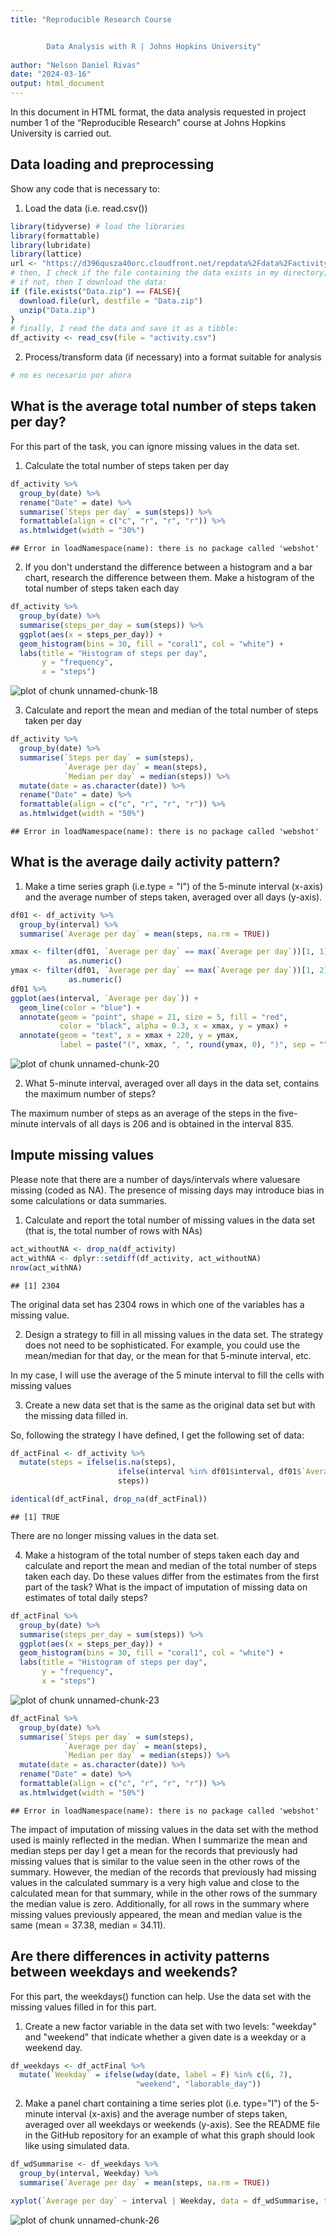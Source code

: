 ```yaml
---
title: "Reproducible Research Course


        Data Analysis with R | Johns Hopkins University"
        
author: "Nelson Daniel Rivas"
date: "2024-03-16"
output: html_document
---
```


In this document in HTML format, the data analysis requested in project number 1 of the “Reproducible Research” course at Johns Hopkins University is carried out.

## Data loading and preprocessing
Show any code that is necessary to:

1. Load the data (i.e. read.csv())



```r
library(tidyverse) # load the libraries
library(formattable)
library(lubridate)
library(lattice)
url <- "https://d396qusza40orc.cloudfront.net/repdata%2Fdata%2Factivity.zip"
# then, I check if the file containing the data exists in my directory; 
# if not, then I download the data:
if (file.exists("Data.zip") == FALSE){
  download.file(url, destfile = "Data.zip")
  unzip("Data.zip")
}
# finally, I read the data and save it as a tibble:
df_activity <- read_csv(file = "activity.csv")
```
2. Process/transform data (if necessary) into a format suitable for analysis

```r
# no es necesario por ahora
```
## What is the average total number of steps taken per day?

For this part of the task, you can ignore missing values ​​in the data set.

1. Calculate the total number of steps taken per day

```r
df_activity %>% 
  group_by(date) %>%
  rename("Date" = date) %>%
  summarise(`Steps per day` = sum(steps)) %>%
  formattable(align = c("c", "r", "r", "r")) %>%
  as.htmlwidget(width = "30%")
```

```
## Error in loadNamespace(name): there is no package called 'webshot'
```

2. If you don't understand the difference between a histogram and a bar chart, research the difference between them. Make a histogram of the total number of steps taken each day

```r
df_activity %>% 
  group_by(date) %>%
  summarise(steps_per_day = sum(steps)) %>%
  ggplot(aes(x = steps_per_day)) +
  geom_histogram(bins = 30, fill = "coral1", col = "white") +
  labs(title = "Histogram of steps per day", 
       y = "frequency", 
       x = "steps")
```

![plot of chunk unnamed-chunk-18](figure/unnamed-chunk-18-1.png)


3. Calculate and report the mean and median of the total number of steps taken per day

```r
df_activity %>% 
  group_by(date) %>%
  summarise(`Steps per day` = sum(steps),
            `Average per day` = mean(steps),
            `Median per day` = median(steps)) %>%
  mutate(date = as.character(date)) %>%
  rename("Date" = date) %>%
  formattable(align = c("c", "r", "r", "r")) %>%
  as.htmlwidget(width = "50%")
```

```
## Error in loadNamespace(name): there is no package called 'webshot'
```
## What is the average daily activity pattern?
1. Make a time series graph (i.e.type = "l") of the 5-minute interval (x-axis) and the average number of steps taken, averaged over all days (y-axis).


```r
df01 <- df_activity %>%
  group_by(interval) %>%
  summarise(`Average per day` = mean(steps, na.rm = TRUE))

xmax <- filter(df01, `Average per day` == max(`Average per day`))[1, 1] %>%
             as.numeric()
ymax <- filter(df01, `Average per day` == max(`Average per day`))[1, 2] %>%
             as.numeric()
df01 %>%
ggplot(aes(interval, `Average per day`)) +
  geom_line(color = "blue") +
  annotate(geom = "point", shape = 21, size = 5, fill = "red", 
           color = "black", alpha = 0.3, x = xmax, y = ymax) +
  annotate(geom = "text", x = xmax + 220, y = ymax, 
           label = paste("(", xmax, ", ", round(ymax, 0), ")", sep = ""))
```

![plot of chunk unnamed-chunk-20](figure/unnamed-chunk-20-1.png)

2. What 5-minute interval, averaged over all days in the data set, contains the maximum number of steps?  

The maximum number of steps as an average of the steps in the five-minute intervals of all days is 206 and is obtained in the interval 835.

## Impute missing values

Please note that there are a number of days/intervals where values ​​are missing (coded as NA). The presence of missing days may introduce bias in some calculations or data summaries.  

1. Calculate and report the total number of missing values ​​in the data set (that is, the total number of rows with NAs)

```r
act_withoutNA <- drop_na(df_activity)
act_withNA <- dplyr::setdiff(df_activity, act_withoutNA)
nrow(act_withNA)
```

```
## [1] 2304
```
The original data set has 2304 rows in which one of the variables has a missing value.

2. Design a strategy to fill in all missing values in the data set. The strategy does not need to be sophisticated. For example, you could use the mean/median for that day, or the mean for that 5-minute interval, etc.  

In my case, I will use the average of the 5 minute interval to fill the cells with missing values

3. Create a new data set that is the same as the original data set but with the missing data filled in.

So, following the strategy I have defined, I get the following set of data:

```r
df_actFinal <- df_activity %>%
  mutate(steps = ifelse(is.na(steps), 
                        ifelse(interval %in% df01$interval, df01$`Average per day`, NA),
                        steps))

identical(df_actFinal, drop_na(df_actFinal))
```

```
## [1] TRUE
```
There are no longer missing values in the data set.

4. Make a histogram of the total number of steps taken each day and calculate and report the mean and median of the total number of steps taken each day. Do these values differ from the estimates from the first part of the task? What is the impact of imputation of missing data on estimates of total daily steps?

```r
df_actFinal %>% 
  group_by(date) %>%
  summarise(steps_per_day = sum(steps)) %>%
  ggplot(aes(x = steps_per_day)) +
  geom_histogram(bins = 30, fill = "coral1", col = "white") +
  labs(title = "Histogram of steps per day", 
       y = "frequency", 
       x = "steps")
```

![plot of chunk unnamed-chunk-23](figure/unnamed-chunk-23-1.png)


```r
df_actFinal %>% 
  group_by(date) %>%
  summarise(`Steps per day` = sum(steps),
            `Average per day` = mean(steps),
            `Median per day` = median(steps)) %>%
  mutate(date = as.character(date)) %>%
  rename("Date" = date) %>%
  formattable(align = c("c", "r", "r", "r")) %>%
  as.htmlwidget(width = "50%")
```

```
## Error in loadNamespace(name): there is no package called 'webshot'
```
The impact of imputation of missing values in the data set with the method used is mainly reflected in the median. When I summarize the mean and median steps per day I get a mean for the records that previously had missing values that is similar to the value seen in the other rows of the summary. However, the median of the records that previously had missing values in the calculated summary is a very high value and close to the calculated mean for that summary, while in the other rows of the summary the median value is zero. Additionally, for all rows in the summary where missing values previously appeared, the mean and median value is the same (mean = 37.38, median = 34.11).

## Are there differences in activity patterns between weekdays and weekends?

For this part, the weekdays() function can help. Use the data set with the missing values filled in for this part.

1. Create a new factor variable in the data set with two levels: "weekday" and "weekend" that indicate whether a given date is a weekday or a weekend day.

```r
df_weekdays <- df_actFinal %>%
  mutate(`Weekday` = ifelse(wday(date, label = F) %in% c(6, 7),
                            "weekend", "laborable_day"))
```

2. Make a panel chart containing a time series plot (i.e. type="l") of the 5-minute interval (x-axis) and the average number of steps taken, averaged over all weekdays or weekends (y-axis). See the README file in the GitHub repository for an example of what this graph should look like using simulated data.

```r
df_wdSummarise <- df_weekdays %>%
  group_by(interval, Weekday) %>%
  summarise(`Average per day` = mean(steps, na.rm = TRUE))

xyplot(`Average per day` ~ interval | Weekday, data = df_wdSummarise, type = "l")
```

![plot of chunk unnamed-chunk-26](figure/unnamed-chunk-26-1.png)


